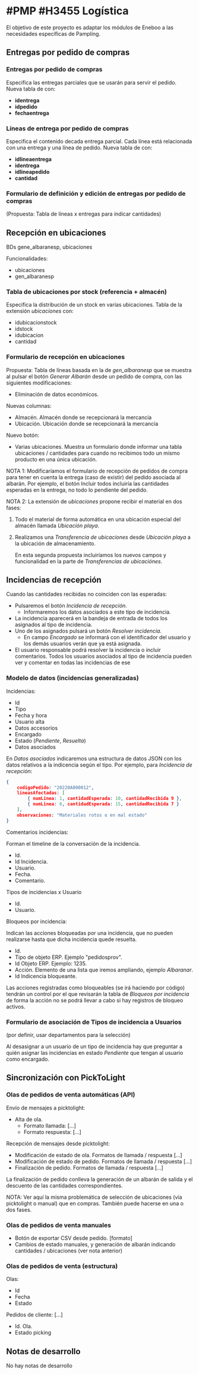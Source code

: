 # #PMP #H3455 Logística

El objetivo de este proyecto es adaptar los módulos de Eneboo a las necesidades específicas de Pampling.

## Entregas por pedido de compras

### Entregas por pedido de compras
Especifica las entregas parciales que se usarán para servir el pedido.
Nueva tabla de con:
* **identrega**
* **idpedido**
* **fechaentrega**

### Líneas de entrega por pedido de compras
Especifica el contenido decada entrega parcial. Cada línea está relacionada con una entrega y una línea de pedido.
Nueva tabla de con:
* **idlineaentrega**
* **identrega**
* **idlineapedido**
* **cantidad**

### Formulario de definición y edición de entregas por pedido de compras
(Propuesta: Tabla de líneas x entregas para indicar cantidades)

## Recepción en ubicaciones
BDs gene_albaranesp, ubicaciones

Funcionalidades:
 * ubicaciones
 * gen_albaranesp

### Tabla de ubicaciones por stock (referencia + almacén)
Especifica la distribución de un stock en varias ubicaciones.
Tabla de la extensión *ubicaciones* con:
* idubicacionstock
* idstock
* idubicacion
* cantidad

### Formulario de recepción en ubicaciones
Propuesta: Tabla de líneas basada en la de *gen_albaranesp* que se muestra al pulsar el botón *Generar Albarán* desde un pedido de compra,
con las siguientes modificaciones:
* Eliminación de datos económicos.

Nuevas columnas:
* Almacén. Almacén donde se recepcionará la mercancía
* Ubicación. Ubicación donde se recepcionará la mercancía

Nuevo botón:
* Varias ubicaciones. Muestra un formulario donde informar una tabla ubicaciones / cantidades para cuando no recibimos todo un mismo producto en una única ubicación.

NOTA 1: Modificaríamos el formulario de recepción de pedidos de compra para tener en cuenta la entrega (caso de existir) del pedido asociada al albarán. Por ejemplo, el botón Incluir todos incluiría las cantidades esperadas en la entrega, no todo lo pendiente del pedido.

NOTA 2: La extensión de *ubicaciones* propone recibir el material en dos fases:
1. Todo el material de forma automática en una ubicación especial del almacén llamada *Ubicación playa*.
1. Realizamos una *Transferencia de ubicaciones* desde *Ubicación playa* a la ubicación de almacenamiento.

    En esta segunda propuesta incluiríamos los nuevos campos y funcionalidad en la parte de *Transferencias de ubicaciónes*.


## Incidencias de recepción
Cuando las cantidades recibidas no coinciden con las esperadas:
* Pulsaremos el botón *Incidencia de recepción*.
    * Informaremos los datos asociados a este tipo de incidencia.
* La incidencia aparecerá en la bandeja de entrada de todos los asignados al tipo de incidencia.
* Uno de los asignados pulsará un botón *Resolver incidencia*.
    * En campo *Encargado* se informará con el identificador del usuario y los demás usuarios verán que ya está asignada.
* El usuario responsable podrá resolver la incidencia o incluir comentarios. Todos los usuarios asociados al tipo de incidencia pueden ver y comentar en todas las incidencias de ese


### Modelo de datos (incidencias generalizadas)
Incidencias:
* Id
* Tipo
* Fecha y hora
* Usuario alta
* Datos accesorios
* Encargado
* Estado (*Pendiente*, *Resuelta*)
* Datos asociados

En *Datos asociados* indicaremos una estructura de datos JSON con los datos relativos a la indicencia según el tipo. Por ejemplo, para *Incidencia de recepción*:
```json
{
    codigoPedido: "20220A000012",
    lineasAfectadas: [
        { numLinea: 1, cantidadEsperada: 10, cantidadRecibida 9 },
        { numLinea: 6, cantidadEsperada: 15, cantidadRecibida 7 }
    ],
    observaciones: "Materiales rotos o en mal estado"
}
```

Comentarios incidencias:

Forman el timeline de la conversación de la incidencia.
* Id.
* Id Incidencia.
* Usuario.
* Fecha.
* Comentario.

Tipos de incidencias x Usuario
* Id.
* Usuario.

Bloqueos por incidencia:

Indican las acciones bloqueadas por una incidencia, que no pueden realizarse hasta que dicha incidencia quede resuelta.
* Id.
* Tipo de objeto ERP. Ejemplo "pedidosprov".
* Id Objeto ERP. Ejemplo: 1235.
* Acción. Elemento de una lista que iremos ampliando, ejemplo *Albaranar*.
* Id Indicencia bloqueante.

Las acciones registradas como bloqueables (se irá haciendo por código) tendrán un control por el que revisarán la tabla de *Bloqueos por incidencia* de forma la acción no se podrá llevar a cabo si hay registros de bloqueo activos.

### Formulario de asociación de Tipos de incidencia a Usuarios
(por definir, usar departamentos para la selección)

Al desasignar a un usuario de un tipo de incidencia hay que preguntar a quién asignar las incidencias en estado *Pendiente* que tengan al usuario como encargado.

## Sincronización con PickToLight

### Olas de pedidos de venta automáticas (API)
Envío de mensajes a picktolight:
* Alta de ola.
    * Formato llamada: [...]
    * Formato respuesta: [...]

Recepción de mensajes desde picktolight:
* Modificación de estado de ola. Formatos de llamada / respuesta [...]
* Modificación de estado de pedido. Formatos de llamada / respuesta [...]
* Finalización de pedido. Formatos de llamada / respuesta [...]

La finalización de pedido conlleva la generación de un albarán de salida y el descuento de las cantidades correspondientes.

NOTA: Ver aquí la misma problemática de selección de ubicaciones (vía picktolight o manual) que en compras. También puede hacerse en una o dos fases.

### Olas de pedidos de venta manuales
* Botón de exportar CSV desde pedido. [formato]
* Cambios de estado manuales, y generación de albarán indicando cantidades / ubicaciones (ver nota anterior)

### Olas de pedidos de venta (estructura)
Olas:
* Id
* Fecha
* Estado

Pedidos de cliente:
[...]
* Id. Ola.
* Estado picking


## Notas de desarrollo
No hay notas de desarrollo
